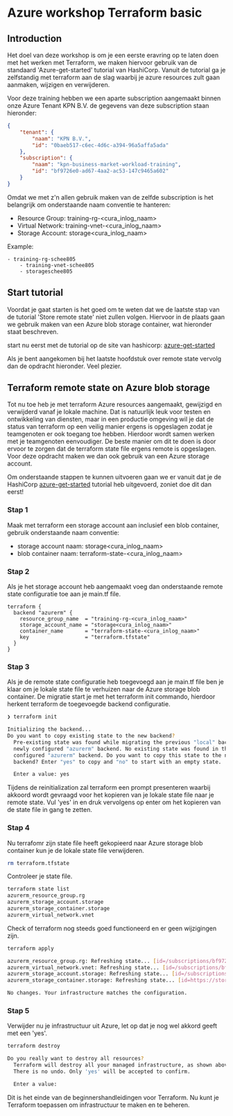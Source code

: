 # Azure workshop Terraform basic

## Introduction
Het doel van deze workshop is om je een eerste eravring op te laten doen met het werken met Terraform, we maken hiervoor gebruik van de standaard 'Azure-get-started' tutorial van HashiCorp. Vanuit de tutorial ga je zelfstandig met terraform aan de slag waarbij je azure resources zult gaan aanmaken, wijzigen en verwijderen. 

Voor deze training hebben we een aparte subscription aangemaakt binnen onze Azure Tenant KPN B.V. de gegevens van deze subscription staan hieronder:

```json
{
	"tenant": {
		"naam": "KPN B.V.",
		"id": "0baeb517-c6ec-4d6c-a394-96a5affa5ada"
	},
	"subscription": {
		"naam": "kpn-business-market-workload-training",
		"id": "bf9726e0-ad67-4aa2-ac53-147c9465a602"
	}
}
```

Omdat we met z'n allen gebruik maken van de zelfde subscription is het belangrijk om onderstaande naam conventie te hanteren:

- Resource Group: training-rg-<cura_inlog_naam>
- Virtual Network: training-vnet-<cura_inlog_naam>
- Storage Account: storage<cura_inlog_naam>

Example:
```
- training-rg-schee805
    - training-vnet-schee805
    - storageschee805
```

## Start tutorial
Voordat je gaat starten is het goed om te weten dat we de laatste stap van de tutorial 'Store remote state' niet zullen volgen. Hiervoor in de plaats gaan we gebruik maken van een Azure blob storage container, wat hieronder staat beschreven.

start nu eerst met de tutorial op de site van hashicorp: [azure-get-started](https://developer.hashicorp.com/terraform/tutorials/azure-get-started)

Als je bent aangekomen bij het laatste hoofdstuk over remote state vervolg dan de opdracht hieronder. Veel plezier.


## Terraform remote state on Azure blob storage
Tot nu toe heb je met terraform Azure resources aangemaakt, gewijzigd en verwijderd vanaf je lokale machine. Dat is natuurlijk leuk voor testen en ontwikkeling van diensten, maar in een productie omgeving wil je dat de status van terraform op een veilig manier ergens is opgeslagen zodat je teamgenoten er ook toegang toe hebben. Hierdoor wordt samen werken met je teamgenoten eenvoudiger. De beste manier om dit te doen is door ervoor te zorgen dat de terraform state file ergens remote is opgeslagen. Voor deze opdracht maken we dan ook gebruik van een Azure storage account.

Om onderstaande stappen te kunnen uitvoeren gaan we er vanuit dat je de HashiCorp [azure-get-started](https://developer.hashicorp.com/terraform/tutorials/azure-get-started) tutorial heb uitgevoerd, zoniet doe dit dan eerst!

### Stap 1
Maak met terraform een storage account aan inclusief een blob container, gebruik onderstaande naam conventie:
- storage account naam: storage<cura_inlog_naam>
- blob container naam: terraform-state-<cura_inlog_naam>

### Stap 2
Als je het storage account heb aangemaakt voeg dan onderstaande remote state configuratie toe aan je main.tf file.

```hcl
terraform {
  backend "azurerm" {
    resource_group_name  = "training-rg-<cura_inlog_naam>"
    storage_account_name = "storage<cura_inlog_naam>"
    container_name       = "terraform-state-<cura_inlog_naam>"
    key                  = "terraform.tfstate"
  }
}
```

### Stap 3
Als je de remote state configuratie heb toegevoegd aan je main.tf file ben je klaar om je lokale state file te verhuizen naar de Azure storage blob container. De migratie start je met het terraform init commando, hierdoor herkent terraform de toegevoegde backend configuratie.

```bash
❯ terraform init

Initializing the backend...
Do you want to copy existing state to the new backend?
  Pre-existing state was found while migrating the previous "local" backend to the
  newly configured "azurerm" backend. No existing state was found in the newly
  configured "azurerm" backend. Do you want to copy this state to the new "azurerm"
  backend? Enter "yes" to copy and "no" to start with an empty state.

  Enter a value: yes
```
Tijdens de reinitialization zal terraform een prompt presenteren waarbij akkoord wordt gevraagd voor het kopieren van je lokale state file naar je remote state. Vul 'yes' in en druk vervolgens op enter om het kopieren van de state file in gang te zetten.

### Stap 4
Nu terrafomr zijn state file heeft gekopieerd naar Azure storage blob container kun je de lokale state file verwijderen.
```bash
rm terraform.tfstate
```
Controleer je state file.
```bash
terraform state list
azurerm_resource_group.rg
azurerm_storage_account.storage
azurerm_storage_container.storage
azurerm_virtual_network.vnet

```
Check of terraform nog steeds goed functioneerd en er geen wijzigingen zijn.
```bash
terraform apply

azurerm_resource_group.rg: Refreshing state... [id=/subscriptions/bf9726e0-ad67-4aa2-ac53-147c9465a602/resourceGroups/training-rg-schee805]
azurerm_virtual_network.vnet: Refreshing state... [id=/subscriptions/bf9726e0-ad67-4aa2-ac53-147c9465a602/resourceGroups/training-rg-schee805/providers/Microsoft.Network/virtualNetworks/training-vnet-schee805]
azurerm_storage_account.storage: Refreshing state... [id=/subscriptions/bf9726e0-ad67-4aa2-ac53-147c9465a602/resourceGroups/training-rg-schee805/providers/Microsoft.Storage/storageAccounts/storageaccountschee805]
azurerm_storage_container.storage: Refreshing state... [id=https://storageaccountschee805.blob.core.windows.net/terraform-state-schee805]

No changes. Your infrastructure matches the configuration.
```
### Stap 5

Verwijder nu je infrastructuur uit Azure, let op dat je nog wel akkord geeft met een 'yes'.

```bash
terraform destroy

Do you really want to destroy all resources?
  Terraform will destroy all your managed infrastructure, as shown above.
  There is no undo. Only 'yes' will be accepted to confirm.

  Enter a value:
```

Dit is het einde van de beginnershandleidingen voor Terraform. Nu kunt je Terraform toepassen om infrastructuur te maken en te beheren.